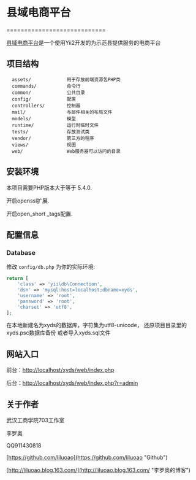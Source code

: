 # 县域电商平台 #
============================


[县域电商平台](https://github.com/wtbu703/xyds "县域电商平台")是一个使用Yii2开发的为示范县提供服务的电商平台


## 项目结构 ##


      assets/             用于存放前端资源包PHP类
      commands/           命令行
	  common/       	  公共目录
      config/             配置
      controllers/        控制器
      mail/               与邮件相关的布局文件
      models/             模型
      runtime/            运行时临时文件
      tests/              存放测试类
      vendor/             第三方的程序
      views/              视图
      web/                Web服务器可以访问的目录



## 安装环境 ##


本项目需要PHP版本大于等于 5.4.0.

开启openssl扩展.

开启open_short _tags配置.




## 配置信息 ##


### Database

修改 `config/db.php` 为你的实际环境:

```php
return [
    'class' => 'yii\db\Connection',
    'dsn' => 'mysql:host=localhost;dbname=xyds',
    'username' => 'root',
    'password' => 'root',
    'charset' => 'utf8',
];
```

在本地新建名为xyds的数据库，字符集为utf8-unicode，
还原项目目录里的xyds.psc数据库备份
或者导入xyds.sql文件


## 网站入口 ##
前台：[http://localhost/xyds/web/index.php](http://localhost/xyds/web/index.php "http://localhost/xyds/web/index.php")

后台：[http://localhost/xyds/web/index.php?r=admin](http://localhost/xyds/web/index.php?r=admin "http://localhost/xyds/web/index.php?r=admin")

## 关于作者 ##
武汉工商学院703工作室

李罗奥

QQ911430818

[https://github.com/liluoao](https://github.com/liluoao "Github")

[http://liluoao.blog.163.com/](http://liluoao.blog.163.com/ "李罗奥的博客")
